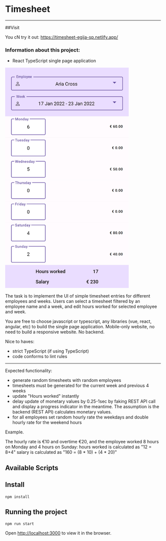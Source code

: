 # Timesheet

---

##Visit

You cN try it out: https://timesheet-egija-sp.netlify.app/

### Information about this project:

- React TypeScript single page application

[//]: # (<img src="./src/assets/images/mobile.PNG" alt="mobile" width="400px">)
<img src="src/assets/images/image.png" alt="mobile" width="400px">

The task is to implement the UI of simple timesheet entries for different employees and weeks. Users can select a timesheet filtered by an employee name and a week, and edit hours worked for selected employee and week.

You are free to choose javascript or typescript, any libraries (vue, react, angular, etc) to build the single page application. Mobile-only website, no need to build a responsive website. No backend.

Nice to haves:
* strict TypeScript (if using TypeScript)
* code conforms to lint rules

---

Expected functionality:

* generate random timesheets with random employees
* timesheets must be generated for the current week and previous 4 weeks
* update "Hours worked" instantly
* delay update of monetary values by 0.25-1sec by faking REST API call and display a progress indicator in the meantime. The assumption is the backend (REST API) calculates monetary values.
* for all employees set random hourly rate the weekdays and double hourly rate for the weekend hours

Example.

The hourly rate is €10 and overtime €20, and the employee worked 8 hours on Monday and 4 hours on Sunday:
hours worked is calculated as "12 = 8+4"
salary is calculated as "160 = (8 * 10) + (4 * 20)"



## Available Scripts

## Install

    npm install


## Running the project

    npm run start

Open [http://localhost:3000](http://localhost:3000) to view it in the browser.


